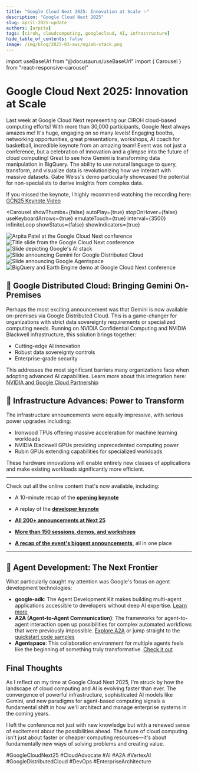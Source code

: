 ```yaml
---
title: "Google Cloud Next 2025: Innovation at Scale ✨"
description: "Google Cloud Next 2025"
slug: april-2025-update
authors: [arpita]
tags: [ciroh, cloudcomputing, googlecloud, AI, infrastructure]
hide_table_of_contents: false
image: /img/blog/2025-03-awi/ngiab-stack.png
---
```


import useBaseUrl from "@docusaurus/useBaseUrl"
import { Carousel } from "react-responsive-carousel"

# Google Cloud Next 2025: Innovation at Scale

Last week at Google Cloud Next representing our CIROH cloud-based computing efforts! With more than 30,000 participants, Google Next always amazes me! It's huge, engaging on so many levels! Engaging booths, networking opportunities, great presentations, workshops, AI coach for basketball, incredible keynote from an amazing team! Event was not just a conference, but a celebration of innovation and a glimpse into the future of cloud computing! 
Great to see how Gemini is transforming data manipulation in BigQuery. The ability to use natural language to query, transform, and visualize data is revolutionizing how we interact with massive datasets. Gabe Weiss's demo particularly showcased the potential for non-specialists to derive insights from complex data.

If you missed the keynote, I highly recommend watching the recording here: [GCN25 Keynote Video](https://www.youtube.com/live/VABwMpL3JCo?t=3564s)

<Carousel
  showThumbs={false}
  autoPlay={true}
  stopOnHover={false}
  useKeyboardArrows={true}
  emulateTouch={true}
  interval={3500}
  infiniteLoop
  showStatus={false}
  showIndicators={true}
  >
  <div style= {{ display: 'flex', justifyContent: 'center', alignItems: 'center' }}>
    <img src={useBaseUrl("/img/blog/2025-04-gcp/gcp-1.jpg")}
      style={{ width: 'auto', maxHeight: '500px', borderRadius: '8px', boxShadow: '0 4px 8px rgba(0, 0, 0, 0.1)' }}
      alt="Arpita Patel at the Google Cloud Next conference"
      />
  </div>
  <div style= {{ display: 'flex', justifyContent: 'center', alignItems: 'center' }}>
    <img src={useBaseUrl("/img/blog/2025-04-gcp/gcp-2.jpg")}
      style={{ width: 'auto', maxHeight: '500px', borderRadius: '8px', boxShadow: '0 4px 8px rgba(0, 0, 0, 0.1)' }}
      alt="Title slide from the Google Cloud Next conference"
      />
  </div>
  <div style= {{ display: 'flex', justifyContent: 'center', alignItems: 'center' }}>
  <img src={useBaseUrl("/img/blog/2025-04-gcp/gcp-3.jpg")}
    style={{ width: 'auto', maxHeight: '500px', borderRadius: '8px', boxShadow: '0 4px 8px rgba(0, 0, 0, 0.1)' }}
    alt="Slide depicting Google's AI stack"
    />
  </div>
  <div style= {{ display: 'flex', justifyContent: 'center', alignItems: 'center' }}>
  <img src={useBaseUrl("/img/blog/2025-04-gcp/gcp-4.jpg")}
    style={{ width: 'auto', maxHeight: '500px', borderRadius: '8px', boxShadow: '0 4px 8px rgba(0, 0, 0, 0.1)' }}
    alt='Slide announcing Gemini for Google Distributed Cloud'
    />
  </div>
  <div style= {{ display: 'flex', justifyContent: 'center', alignItems: 'center' }}>
  <img src={useBaseUrl("/img/blog/2025-04-gcp/gcp-5.jpg")}
    style={{ width: 'auto', maxHeight: '500px', borderRadius: '8px', boxShadow: '0 4px 8px rgba(0, 0, 0, 0.1)' }}
    alt='Slide announcing Google Agentspace'
    />
  </div>
  <div style= {{ display: 'flex', justifyContent: 'center', alignItems: 'center' }}>
  <img src={useBaseUrl("/img/blog/2025-04-gcp/gcp-6.jpg")}
    style={{ width: 'auto', maxHeight: '500px', borderRadius: '8px', boxShadow: '0 4px 8px rgba(0, 0, 0, 0.1)' }}
    alt="BigQuery and Earth Engine demo at Google Cloud Next conference"
    />
  </div>
</Carousel>


## 📢 Google Distributed Cloud: Bringing Gemini On-Premises  

Perhaps the most exciting announcement was that Gemini is now available on-premises via Google Distributed Cloud. This is a game-changer for organizations with strict data sovereignty requirements or specialized computing needs. Running on NVIDIA Confidential Computing and NVIDIA Blackwell infrastructure, this solution brings together:

* Cutting-edge AI innovation
* Robust data sovereignty controls
* Enterprise-grade security

This addresses the most significant barriers many organizations face when adopting advanced AI capabilities. Learn more about this integration here: [NVIDIA and Google Cloud Partnership](https://blogs.nvidia.com/blog/google-cloud-next-agentic-ai-reasoning/?ncid=so-link-994345)

## 📢 Infrastructure Advances: Power to Transform  

The infrastructure announcements were equally impressive, with serious power upgrades including:

* Ironwood TPUs offering massive acceleration for machine learning workloads
* NVIDIA Blackwell GPUs providing unprecedented computing power
* Rubin GPUs extending capabilities for specialized workloads

These hardware innovations will enable entirely new classes of applications and make existing workloads significantly more efficient.

---
Check out all the online content that's now available, including:

* A 10-minute recap of the **[opening keynote](https://www.youtube.com/watch?v=dwgmfSOZNoQ)**

* A replay of the **[developer keynote](https://cloud.withgoogle.com/next/25/session-library?session=DEVKEY&utm_source=cloud_sfdc&utm_medium=email&utm_campaign=FY25-Q2-global-EXP106-physicalevent-er-next25-mc&utm_content=global_next25_15a_Op_TY_Gen_Physical_P0&utm_term=-&pref=K&mkt_tok=ODA4LUdKVy0zMTQAAAGZ0-XTI1zyO8s06QZoyvgraE3UtbUUHR0uePcaqzFX_xqCAKR4ho4Qwooku00DFireAGAYlcr90vjFdOkYug_UvoFWtCCvWZQ2D0Bc0I3mEv-Pq4aQOho#all)**

* **[All 200+ announcements at Next 25](https://cloud.google.com/blog/topics/google-cloud-next/google-cloud-next-2025-wrap-up?e=48754805&utm_source=cloud_sfdc&utm_medium=email&utm_campaign=FY25-Q2-global-EXP106-physicalevent-er-next25-mc&utm_content=global_next25_15a_Op_TY_Gen_Physical_P0&utm_term=-&pref=K&mkt_tok=ODA4LUdKVy0zMTQAAAGZ0-XTI69fG5pO1vzMqcs_tymd4-sQLUtRJH6j9g_F6FnNE3GwFkGx5qaC_d7bpF6BtvFK849zOz5VS6dCHtDlYAj-Pu4us2FvFnOic887xHl2eU-7N7U)**

* **[More than 150 sessions, demos, and workshops](https://cloud.withgoogle.com/next/25/session-library?mkt_tok=ODA4LUdKVy0zMTQAAAGZ0-XTI3kqz4RKnkWcKk0PQCYROhFCDELXMik1KDwmzDWf41vgL_ELHIf_FBVQXs_dqY4WynUDvgOkY-uWPcTqY1LFvQ5_ZTu-4G3DF3Kiw3jjD2WoUlc#all)**

* **[A recap of the event's biggest announcements](https://blog.google/products/google-cloud/next-2025/?utm_source=cloud_sfdc&utm_medium=email&utm_campaign=FY25-Q2-global-EXP106-physicalevent-er-next25-mc&utm_content=global_next25_15a_Op_TY_Gen_Physical_P0&utm_term=-&pref=K&mkt_tok=ODA4LUdKVy0zMTQAAAGZ0-XTI_yfyMB7QGUk4YFUIc7l-BY4tQW4ngSexZ5T54GQiwNwRk29ld_8wAYWVv39I8lBbtKokyjv8Wrdht9YFpHFVhMj8QeYF5Npd2zgjzvC_iX5wnQ)**, all in one place


---

## 📢 Agent Development: The Next Frontier  

What particularly caught my attention was Google's focus on agent development technologies:

* **google-adk**: The Agent Development Kit makes building multi-agent applications accessible to developers without deep AI expertise. [Learn more](https://developers.googleblog.com/en/agent-development-kit-easy-to-build-multi-agent-applications/)
* **A2A (Agent-to-Agent Communication)**: The frameworks for agent-to-agent interaction open up possibilities for complex automated workflows that were previously impossible. [Explore A2A](https://developers.googleblog.com/en/a2a-a-new-era-of-agent-interoperability/) or jump straight to the [quickstart code samples](https://google.github.io/A2A/#/)
* **Agentspace**: This collaboration environment for multiple agents feels like the beginning of something truly transformative. [Check it out](https://cloud.google.com/blog/products/ai-machine-learning/google-agentspace-enables-the-agent-driven-enterprise)


## Final Thoughts

As I reflect on my time at Google Cloud Next 2025, I'm struck by how the landscape of cloud computing and AI is evolving faster than ever. The convergence of powerful infrastructure, sophisticated AI models like Gemini, and new paradigms for agent-based computing signals a fundamental shift in how we'll architect and manage enterprise systems in the coming years.

I left the conference not just with new knowledge but with a renewed sense of excitement about the possibilities ahead. The future of cloud computing isn't just about faster or cheaper computing resources—it's about fundamentally new ways of solving problems and creating value.

#GoogleCloudNext25 #CloudAdvocate #AI #A2A #VertexAI #GoogleDistributedCloud #DevOps #EnterpriseArchitecture

